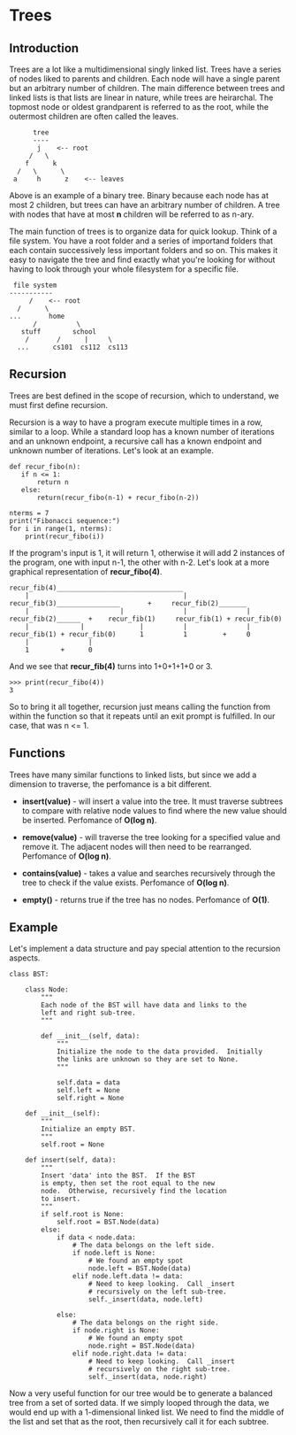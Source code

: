 # Trees

## Introduction

Trees are a lot like a multidimensional singly linked list.  Trees have a series of nodes liked to parents and children.  Each node will have a single parent but an arbitrary number of children.  The main difference between trees and linked lists is that lists are linear in nature, while trees are heirarchal.  The topmost node or oldest grandparent is referred to as the root, while the outermost children are often called the leaves.

```
      tree
      ----
       j    <-- root
     /   \
    f      k  
  /   \      \
 a     h      z    <-- leaves
```

 Above is an example of a binary tree. Binary because each node has at most 2 children, but trees can have an arbitrary number of children.  A tree with nodes that have at most **n** children will be referred to as n-ary. 

 The main function of trees is to organize data for quick lookup.  Think of a file system.  You have a root folder and a series of importand folders that each contain successively less important folders and so on. This makes it easy to navigate the tree and find exactly what you're looking for without having to look through your whole filesystem for a specific file.

```
 file system
-----------
     /    <-- root
  /      \
...       home
      /          \
   stuff        school
    /       /      |     \
  ...      cs101  cs112  cs113
```

## Recursion

Trees are best defined in the scope of recursion, which to understand, we must first define recursion.

Recursion is a way to have a program execute multiple times in a row, similar to a loop.  While a standard loop has a known number of iterations and an unknown endpoint, a recursive call has a known endpoint and unknown number of iterations.  Let's look at an example.

```
def recur_fibo(n):
   if n <= 1:
       return n
   else:
       return(recur_fibo(n-1) + recur_fibo(n-2))

nterms = 7
print("Fibonacci sequence:")
for i in range(1, nterms):
    print(recur_fibo(i))
```

If the program's input is 1, it will return 1, otherwise it will add 2 instances of the program, one with input n-1, the other with n-2. Let's look at a more graphical representation of **recur_fibo(4)**.

```
recur_fib(4)________________________________
    |                                       |
recur_fib(3)________________       +     recur_fib(2)_______
    |                       |               |               |
recur_fib(2)______  +    recur_fib(1)     recur_fib(1) + recur_fib(0)
    |             |              |          |               |
recur_fib(1) + recur_fib(0)      1          1         +     0 
    |               |
    1        +      0
```
And we see that **recur_fib(4)** turns into 1+0+1+1+0 or 3.  
```
>>> print(recur_fibo(4))
3
```
So to bring it all together, recursion just means calling the function from within the function so that it repeats until an exit prompt is fulfilled. In our case, that was n <= 1.

## Functions
Trees have many similar functions to linked lists, but since we add a dimension to traverse, the perfomance is a bit different.

* **insert(value)** - will insert a value into the tree.  It must traverse subtrees to compare with relative node values to find where the new value should be inserted.  Perfomance of **O(log n)**.

* **remove(value)** - will traverse the tree looking for a specified value and remove it.  The adjacent nodes will then need to be rearranged.  Perfomance of **O(log n)**.

* **contains(value)** - takes a value and searches recursively through the tree to check if the value exists.  Perfomance of **O(log n)**.

* **empty()** - returns true if the tree has no nodes.    Perfomance of **O(1)**.

## Example
Let's implement a data structure and pay special attention to the recursion aspects.  
```
class BST:

    class Node:
        """
        Each node of the BST will have data and links to the 
        left and right sub-tree. 
        """

        def __init__(self, data):
            """ 
            Initialize the node to the data provided.  Initially
            the links are unknown so they are set to None.
            """
       
            self.data = data
            self.left = None
            self.right = None

    def __init__(self):
        """
        Initialize an empty BST.
        """
        self.root = None

    def insert(self, data):
        """
        Insert 'data' into the BST.  If the BST
        is empty, then set the root equal to the new 
        node.  Otherwise, recursively find the location 
        to insert.
        """
        if self.root is None:
            self.root = BST.Node(data)
        else:
            if data < node.data:
                # The data belongs on the left side.
                if node.left is None:
                    # We found an empty spot
                    node.left = BST.Node(data)
                elif node.left.data != data:
                    # Need to keep looking.  Call _insert
                    # recursively on the left sub-tree.
                    self._insert(data, node.left)

            else:
                # The data belongs on the right side.
                if node.right is None:
                    # We found an empty spot
                    node.right = BST.Node(data)
                elif node.right.data != data:
                    # Need to keep looking.  Call _insert
                    # recursively on the right sub-tree.
                    self._insert(data, node.right)
```

Now a very useful function for our tree would be to generate a balanced tree from a set of sorted data.  If we simply looped through the data, we would end up with a 1-dimensional linked list.  We need to find the middle of the list and set that as the root, then recursively call it for each subtree.  